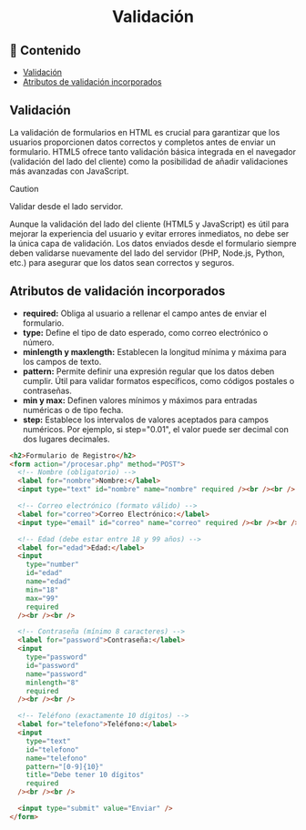 <h1 align='center'>Validación</h1>

<h2>📑 Contenido</h2>

- [Validación](#validación)
- [Atributos de validación incorporados](#atributos-de-validación-incorporados)

## Validación

La validación de formularios en HTML es crucial para garantizar que los usuarios proporcionen datos correctos y completos antes de enviar un formulario. HTML5 ofrece tanto validación básica integrada en el navegador (validación del lado del cliente) como la posibilidad de añadir validaciones más avanzadas con JavaScript.

> [!CAUTION]
> Validar desde el lado servidor.
>
> Aunque la validación del lado del cliente (HTML5 y JavaScript) es útil para mejorar la experiencia del usuario y evitar errores inmediatos, no debe ser la única capa de validación. Los datos enviados desde el formulario siempre deben validarse nuevamente del lado del servidor (PHP, Node.js, Python, etc.) para asegurar que los datos sean correctos y seguros.

## Atributos de validación incorporados

- **required:** Obliga al usuario a rellenar el campo antes de enviar el formulario.
- **type:** Define el tipo de dato esperado, como correo electrónico o número.
- **minlength y maxlength:** Establecen la longitud mínima y máxima para los campos de texto.
- **pattern:** Permite definir una expresión regular que los datos deben cumplir. Útil para validar formatos específicos, como códigos postales o contraseñas.
- **min y max:** Definen valores mínimos y máximos para entradas numéricas o de tipo fecha.
- **step:** Establece los intervalos de valores aceptados para campos numéricos. Por ejemplo, si step="0.01", el valor puede ser decimal con dos lugares decimales.

```html
<h2>Formulario de Registro</h2>
<form action="/procesar.php" method="POST">
  <!-- Nombre (obligatorio) -->
  <label for="nombre">Nombre:</label>
  <input type="text" id="nombre" name="nombre" required /><br /><br />

  <!-- Correo electrónico (formato válido) -->
  <label for="correo">Correo Electrónico:</label>
  <input type="email" id="correo" name="correo" required /><br /><br />

  <!-- Edad (debe estar entre 18 y 99 años) -->
  <label for="edad">Edad:</label>
  <input
    type="number"
    id="edad"
    name="edad"
    min="18"
    max="99"
    required
  /><br /><br />

  <!-- Contraseña (mínimo 8 caracteres) -->
  <label for="password">Contraseña:</label>
  <input
    type="password"
    id="password"
    name="password"
    minlength="8"
    required
  /><br /><br />

  <!-- Teléfono (exactamente 10 dígitos) -->
  <label for="telefono">Teléfono:</label>
  <input
    type="text"
    id="telefono"
    name="telefono"
    pattern="[0-9]{10}"
    title="Debe tener 10 dígitos"
    required
  /><br /><br />

  <input type="submit" value="Enviar" />
</form>
```
